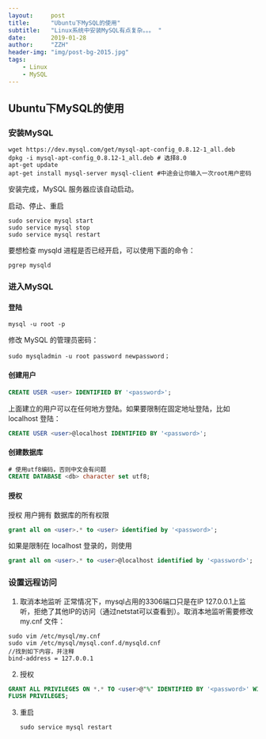 ```yaml
---
layout:     post
title:      "Ubuntu下MySQL的使用"
subtitle:   "Linux系统中安装MySQL有点复杂。。。 "
date:       2019-01-28
author:     "ZZH"
header-img: "img/post-bg-2015.jpg"
tags:
    - Linux
    - MySQL
---
```


## Ubuntu下MySQL的使用

### 安装MySQL

```shell
wget https://dev.mysql.com/get/mysql-apt-config_0.8.12-1_all.deb
dpkg -i mysql-apt-config_0.8.12-1_all.deb # 选择8.0
apt-get update
apt-get install mysql-server mysql-client #中途会让你输入一次root用户密码
```

安装完成，MySQL 服务器应该自动启动。

启动、停止、重启

```shell
sudo service mysql start
sudo service mysql stop
sudo service mysql restart
```

要想检查 mysqld 进程是否已经开启，可以使用下面的命令：

```shell
pgrep mysqld
```

### 进入MySQL

#### 登陆

```shell
mysql -u root -p 
```

修改 MySQL 的管理员密码：

```shell
sudo mysqladmin -u root password newpassword；
```

#### 创建用户

```sql
CREATE USER <user> IDENTIFIED BY '<password>';
```

上面建立的用户可以在任何地方登陆。如果要限制在固定地址登陆，比如 localhost 登陆：

```sql
CREATE USER <user>@localhost IDENTIFIED BY '<password>';
```

#### 创建数据库

```sql
# 使用utf8编码，否则中文会有问题
CREATE DATABASE <db> character set utf8;
```

#### 授权

授权 <user> 用户拥有 <user> 数据库的所有权限

```sql
grant all on <user>.* to <user> identified by '<password>';
```

如果是限制在 localhost 登录的，则使用

```sql
grant all on <user>.* to <user>@localhost identified by '<password>';
```

### 设置远程访问

1. 取消本地监听
   正常情况下，mysql占用的3306端口只是在IP 127.0.0.1上监听，拒绝了其他IP的访问（通过netstat可以查看到）。取消本地监听需要修改 my.cnf 文件：

```shell
sudo vim /etc/mysql/my.cnf
sudo vim /etc/mysql/mysql.conf.d/mysqld.cnf
//找到如下内容，并注释
bind-address = 127.0.0.1
```

2. 授权

```sql
GRANT ALL PRIVILEGES ON *.* TO <user>@"%" IDENTIFIED BY '<password>' WITH GRANT OPTION;
FLUSH PRIVILEGES;
```

3. 重启

   ```shell
   sudo service mysql restart
   ```

